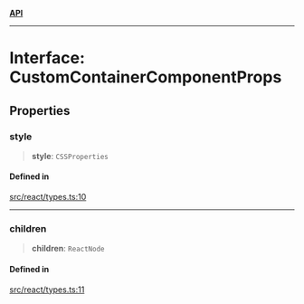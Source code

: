[**API**](../../API.md)

***

# Interface: CustomContainerComponentProps

## Properties

### style

> **style**: `CSSProperties`

#### Defined in

[src/react/types.ts:10](https://github.com/inokawa/virtua/blob/e7edf00e268ee12af9ee8e11abed3a725aa02859/src/react/types.ts#L10)

***

### children

> **children**: `ReactNode`

#### Defined in

[src/react/types.ts:11](https://github.com/inokawa/virtua/blob/e7edf00e268ee12af9ee8e11abed3a725aa02859/src/react/types.ts#L11)
